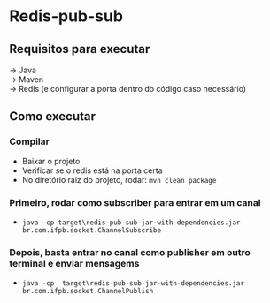 # Redis-pub-sub

## Requisitos para executar
-> Java <br>
-> Maven <br>
-> Redis (e configurar a porta dentro do código caso necessário)

## Como executar

### Compilar 
<ul>
  <li>Baixar o projeto</li>
  <li>Verificar se o redis está na porta certa</li>
  <li>No diretório raiz do projeto, rodar: <code>mvn clean package</code><mvn>
</ul>
    
### Primeiro, rodar como subscriber para entrar em um canal 
<ul>
  <li><code>java -cp target\redis-pub-sub-jar-with-dependencies.jar br.com.ifpb.socket.ChannelSubscribe</code></li>
</ul>
    
 ### Depois, basta entrar no canal como publisher em outro terminal e enviar mensagems
<ul>
  <li><code>java -cp  target\redis-pub-sub-jar-with-dependencies.jar br.com.ifpb.socket.ChannelPublish</code></li>
</ul>

